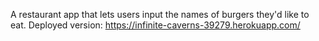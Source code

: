 A restaurant app that lets users input the names of burgers they'd like to eat.
Deployed version: https://infinite-caverns-39279.herokuapp.com/
